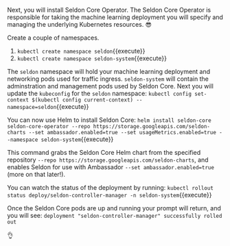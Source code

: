 Next, you will install Seldon Core Operator. The Seldon Core Operator is responsible for taking the machine learning deployment you will specify and managing the underlying Kubernetes resources. 😎

Create a couple of namespaces.
1. `kubectl create namespace seldon`{{execute}}
2. `kubectl create namespace seldon-system`{{execute}}

The `seldon` namespace will hold your machine learning deployment and networking pods used for traffic ingress. `seldon-system` will contain the adminstration and management pods used by Seldon Core. Next you will update the `kubeconfig` for the `seldon` namespace:
`kubectl config set-context $(kubectl config current-context) --namespace=seldon`{{execute}}

You can now use Helm to install Seldon Core: 
`helm install seldon-core seldon-core-operator --repo https://storage.googleapis.com/seldon-charts --set ambassador.enabled=true --set usageMetrics.enabled=true --namespace seldon-system`{{execute}}

This command grabs the Seldon Core Helm chart from the specified repository `--repo https://storage.googleapis.com/seldon-charts`, and enables Seldon for use with Ambassador `--set ambassador.enabled=true` (more on that later!).

You can watch the status of the deployment by running: 
`kubectl rollout status deploy/seldon-controller-manager -n seldon-system`{{execute}}

Once the Seldon Core pods are up and running your prompt will return, and you will see:
`deployment "seldon-controller-manager" successfully rolled out` 

👌